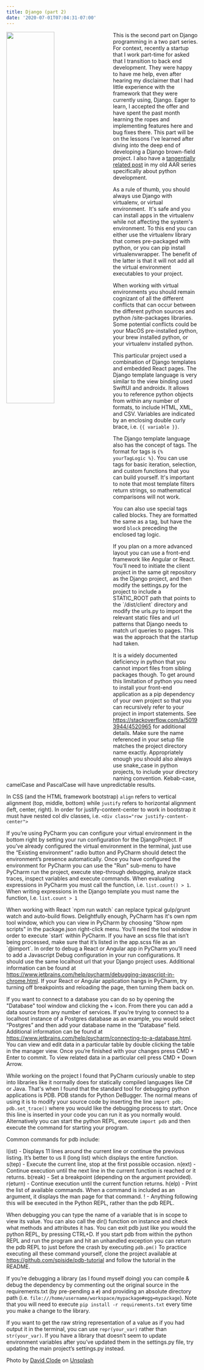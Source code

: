 ```yaml
---
title: Django (part 2)
date: '2020-07-01T07:04:31-07:00'
---
```

<img style="float: left; margin:0 2em 1em 0; width: 50%" src="/img/blog/python2.jpg"/> This is the second part on Django programming in a two part series.  For context, recently a startup that I work part-time for asked that I transition to back end development.  They were happy to have me help, even after hearing my disclaimer that I had little experience with the framework that they were currently using, Django.  Eager to learn, I accepted the offer and have spent the past month learning the ropes and implementing features here and bug fixes there.  This part will be on the lessons I've learned after diving into the deep end of developing a Django brown-field project.  I also have a [tangentially related post](/post/aar-pt-2-python/) in my old AAR series specifically about python development.  

As a rule of thumb, you should always use Django with virtualenv, or virtual environment.  It's safe and you can install apps in the virtualenv while not affecting the system's environment.  To this end you can either use the virtualenv library that comes pre-packaged with python, or you can pip install virtualenvwrapper.  The benefit of the latter is that it will not add all the virtual environment executables to your project. 

When working with virtual environments you should remain cognizant of all the different conflicts that can occur between the different python sources and python /site-packages libraries.  Some potential conflicts could be your MacOS pre-installed python, your brew installed python, or your virtualenv installed python.

This particular project used a combination of Django templates and embedded React pages.  The Django template language is very similar to the view binding used SwiftUI and androidx.  It allows you to reference python objects from within any number of formats, to include HTML, XML, and CSV.  Variables are indicated by an enclosing double curly brace, i.e. `{{ variable }}`.  

The Django template language also has the concept of tags.  The format for tags is `{% yourTagLogic %}`. You can use tags for basic iteration, selection, and custom functions that you can build yourself.  It's important to note that most template filters return strings, so mathematical comparisons will not work.

You can also use special tags called blocks.  They are formatted the same as a tag, but have the word `block` preceding the enclosed tag logic.

If you plan on a more advanced layout you can use a front-end framework like Angular or React. You’ll need to initiate the client project in the same git repository as the Django project, and then modify the settings.py for the project to include a STATIC_ROOT path that points to the \`/dist/client\` directory and modify the urls.py to import the relevant static files and url patterns that Django needs to match url queries to pages.  This was the approach that the startup had taken.  

It is a widely documented deficiency in python that you cannot import files from sibling packages though.  To get around this limitation of python you need to install your front-end application as a pip dependency of your own project so that you can recursively refer to your project in import statements.  See <https://stackoverflow.com/a/50193944/4520965> for additional details.  Make sure the name referenced in your setup file matches the project directory name exactly.  Appropriately enough you should also always use snake_case in python projects, to include your directory naming convention.  Kebab-case, camelCase and PascalCase will have unpredictable results.

In CSS (and the HTML framework bootstrap) `align` refers to vertical alignment (top, middle, bottom) while `justify` refers to horizontal alignment (left, center, right).  In order for justify-content-center to work in bootstrap it must have nested col div classes, i.e. `<div class="row justify-content-center">`





If you’re using PyCharm you  can configure your virtual environment in the bottom right by setting your run configuration for the DjangoProject. If you’ve already configured the virtual environment in the terminal, just use the “Existing environment” radio button and PyCharm should detect the environment’s presence automatically. Once you have configured the environment for PyCharm you can use the "Run" sub-menu to have PyCharm run the project, execute step-through debugging, analyze stack traces, inspect variables and execute commands.  When evaluating expressions in PyCharm you must call the function, i.e. `list.count() > 1`. When writing expressions in the Django template you must name the function, I.e.   `list.count > 1` 

When working with React \`npm run watch\` can replace typical gulp/grunt watch and auto-build flows.  Delightfully enough, PyCharm has it's own npm tool window, which you can view in PyCharm by choosing "Show npm scripts" in the package.json right-click menu.  You’ll need the tool window in order to execute \`start\` within PyCharm.  If you have an scss file that isn’t being processed, make sure that it’s listed in the app.scss file as an \`@import\`.  In order to debug a React or Angular app in PyCharm you’ll need to add a Javascript Debug configuration in your run configurations.  It should use the same localhost url that your Django project uses.  Additional information can be found at   <https://www.jetbrains.com/help/pycharm/debugging-javascript-in-chrome.html>. If your React or Angular application hangs in PyCharm, try turning off breakpoints and reloading the page, then turning them back on.    

If you want to connect to a database you can do so by opening the "Database" tool window and clicking the + icon.  From there you can add a data source from any number of services.  If you’re trying to connect to a localhost instance of a Postgres database as an example, you would select “Postgres” and then add your database name in the “Database” field.  Additional information can be found at <https://www.jetbrains.com/help/pycharm/connecting-to-a-database.html>. You can view and edit data in a particular table by double clicking the table in the manager view.  Once you’re finished with your changes press CMD + Enter to commit.  To view related data in a particular cell press CMD + Down Arrow.

While working on the project I found that PyCharm curiously unable to step into libraries like it normally does for statically compiled languages like C# or Java.  That's when I found that the standard tool for debugging python applications is PDB.  PDB stands for Python DeBugger. The normal means of using it is to modify your source code by inserting the line `import pdb; pdb.set_trace()` where you would like the debugging process to start.  Once this line is inserted in your code you can run it as you normally would.  Alternatively you can start the python REPL, execute `import pdb` and then execute the command for starting your program.


Common commands for pdb include:

l(ist) - Displays 11 lines around the current line or continue the previous listing.  It’s better to us ll (long list) which displays the entire function.
s(tep) - Execute the current line, stop at the first possible occasion.
n(ext) - Continue execution until the next line in the current function is reached or it returns.
b(reak) - Set a breakpoint (depending on the argument provided).
r(eturn) - Continue execution until the current function returns.
h(elp) - Print the list of available commands.  When a command is included as an argument, it displays the man page for that command.
! - Anything following this will be executed in the Python REPL, rather than the pdb REPL.

When debugging you can type the name of a variable that is in scope to view its value.  You can also call the dir() function on instance and check what methods and attributes it has. You can exit pdb just like you would the python REPL, by pressing CTRL+D. If you start pdb from within the python REPL and run the program and hit an unhandled exception you can return the pdb REPL to just before the crash by executing `pdb.pm()` To practice executing all these command yourself, clone the project available at <https://github.com/spiside/pdb-tutorial> and follow the tutorial in the README.

If you’re debugging a library (as I found myself doing) you can compile & debug the dependency by commenting out the original source in the requirements.txt (by pre-pending a `#`) and providing an absolute directory path (i.e.  `file:///home/username/workspace/mypackage#egg=mypackage`).  Note that you will need to execute `pip install -r requirements.txt` every time you make a change to the library.

If you want to get the raw string representation of a value as if you had output it in the terminal, you can use `repr(your_var)` rather than `str(your_var)`.  If you have a library that doesn’t seem to update environment variables after you’ve updated them in the settings.py file, try updating the main project’s settings.py instead.

<span>Photo by <a href="https://unsplash.com/@davidclode?utm_source=unsplash&amp;utm_medium=referral&amp;utm_content=creditCopyText">David Clode</a> on <a href="/s/photos/python?utm_source=unsplash&amp;utm_medium=referral&amp;utm_content=creditCopyText">Unsplash</a></span>
